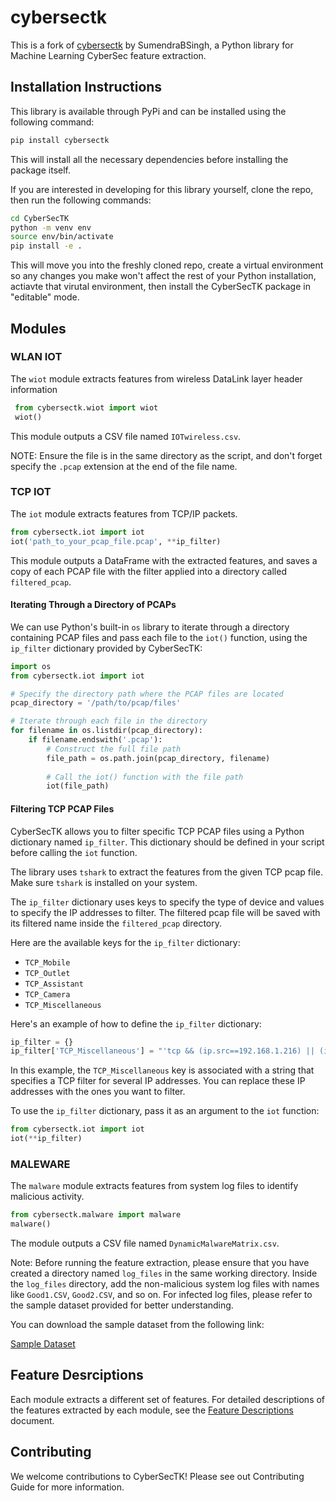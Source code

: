 # cybersectk

This is a fork of [cybersectk](https://github.com/sumendrabsingh/CyberSecTK-Library) by SumendraBSingh, a Python library for Machine Learning CyberSec feature extraction.

## Installation Instructions

This library is available through PyPi and can be installed using the following command:

```sh
pip install cybersectk
```

This will install all the necessary dependencies before installing the package itself.

If you are interested in developing for this library yourself, clone the repo, then run the following commands:

```sh
cd CyberSecTK
python -m venv env
source env/bin/activate
pip install -e .
```

This will move you into the freshly cloned repo, create a virtual environment so any changes you make won't affect the rest of your Python installation, actiavte that virutal environment, then install the CyberSecTK package in "editable" mode.

## Modules
 
### WLAN IOT
The `wiot` module extracts features from wireless DataLink layer header information
 
```python
 from cybersectk.wiot import wiot
 wiot()
```

This module outputs a CSV file named `IOTwireless.csv`. 
 
NOTE: Ensure the file is in the same directory as the script, and don't forget specify the `.pcap` extension at the end of the file name.

### TCP IOT
The `iot` module extracts features from TCP/IP packets.

```python
from cybersectk.iot import iot
iot('path_to_your_pcap_file.pcap', **ip_filter)
 ```
 
This module outputs a DataFrame with the extracted features, and saves a copy of each PCAP file with the filter applied into a directory called `filtered_pcap`.

#### Iterating Through a Directory of PCAPs
We can use Python's built-in `os` library to iterate through a directory containing PCAP files and pass each file to the `iot()` function, using the `ip_filter` dictionary provided by CyberSecTK:
```py
import os
from cybersectk.iot import iot

# Specify the directory path where the PCAP files are located
pcap_directory = '/path/to/pcap/files'

# Iterate through each file in the directory
for filename in os.listdir(pcap_directory):
    if filename.endswith('.pcap'):
        # Construct the full file path
        file_path = os.path.join(pcap_directory, filename)
        
        # Call the iot() function with the file path
        iot(file_path)
```

#### Filtering TCP PCAP Files
CyberSecTK allows you to filter specific TCP PCAP files using a Python dictionary named `ip_filter`. This dictionary should be defined in your script before calling the `iot` function.

The library uses `tshark` to extract the features from the given TCP pcap file. Make sure `tshark` is installed on your system.

The `ip_filter` dictionary uses keys to specify the type of device and values to specify the IP addresses to filter. The filtered pcap file will be saved with its filtered name inside the `filtered_pcap` directory.

Here are the available keys for the `ip_filter` dictionary:

- `TCP_Mobile`
- `TCP_Outlet`
- `TCP_Assistant`
- `TCP_Camera`
- `TCP_Miscellaneous`

Here's an example of how to define the `ip_filter` dictionary:

```python
ip_filter = {}
ip_filter['TCP_Miscellaneous'] = "'tcp && (ip.src==192.168.1.216) || (ip.src==192.168.1.46) || (ip.src==192.168.1.84) || (ip.src==192.168.1.91)'"
```

In this example, the `TCP_Miscellaneous` key is associated with a string that specifies a TCP filter for several IP addresses. You can replace these IP addresses with the ones you want to filter.

To use the `ip_filter` dictionary, pass it as an argument to the `iot` function:

```python
from cybersectk.iot import iot
iot(**ip_filter)
```


### MALEWARE
The `malware` module extracts features from system log files to identify malicious activity.

```python
from cybersectk.malware import malware
malware()
```
 
The module outputs a CSV file named `DynamicMalwareMatrix.csv`.

Note: Before running the feature extraction, please ensure that you have created a directory named `log_files` in the same working directory. Inside the `log_files` directory, add the non-malicious system log files with names like `Good1.CSV`, `Good2.CSV`, and so on. For infected log files, please refer to the sample dataset provided for better understanding.

You can download the sample dataset from the following link:

[Sample Dataset](https://drive.google.com/drive/folders/1_mJUvA99cHsE09UxFb1Cpyik3fVaSy0N?usp=sharing)


## Feature Desrciptions
Each module extracts a different set of features. For detailed descriptions of the features extracted by each module, see the [Feature Descriptions](Feature_Descriptions.md) document.

## Contributing
We welcome contributions to CyberSecTK! Please see out Contributing Guide for more information.